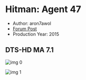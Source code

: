 # Hitman: Agent 47

* Author: aron7awol
* [Forum Post](https://www.avsforum.com/threads/bass-eq-for-filtered-movies.2995212/post-57287566)
* Production Year: 2015

## DTS-HD MA 7.1

![img 0](https://i.imgur.com/UbQsaSM.jpg)

![img 1](https://i.imgur.com/mcWwmmE.jpg)

